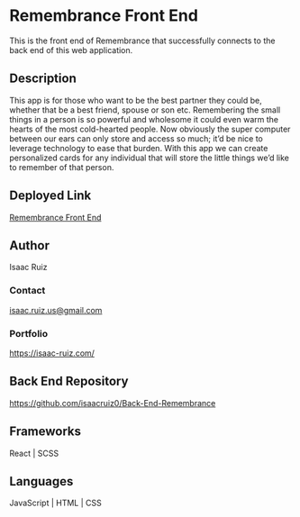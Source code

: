 # Remembrance Front End

This is the front end of Remembrance that successfully connects to the back end of this web application.

## Description

This app is for those who want to be the best partner they could be, whether that be a best friend, spouse or son etc.  Remembering the small things in a person is so powerful and wholesome it could even warm the hearts of the most cold-hearted people. Now obviously the super computer between our ears can only store and access so much; it’d be nice to leverage technology to ease that burden. With this app we can create personalized cards for any individual that will store the little things we’d like to remember of that person.

## Deployed Link

[Remembrance Front End](https://inquisitive-sorbet-a52729.netlify.app/)

## Author
Isaac Ruiz
### Contact 
isaac.ruiz.us@gmail.com
### Portfolio 
https://isaac-ruiz.com/

## Back End Repository
https://github.com/isaacruiz0/Back-End-Remembrance

## Frameworks
React | SCSS

## Languages
JavaScript | HTML | CSS
